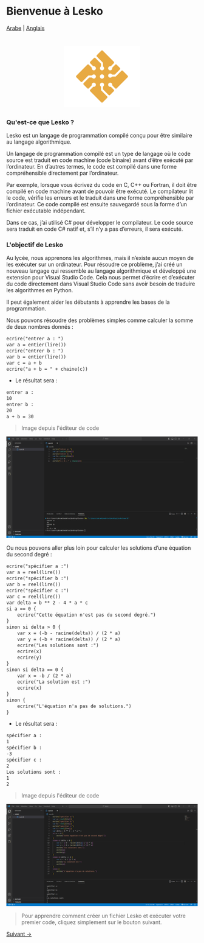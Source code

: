 # Bienvenue à Lesko

[Arabe](https://github.com/Mohamed-Akram-Hl/docs/blob/main/0.%20Intro/Arabic%20Introduction.md) |
[Anglais](https://github.com/Mohamed-Akram-Hl/docs/blob/main/0.%20Intro/English%20Introduction.md)

<h1 align="center">  
  <img src="https://github.com/Mohamed-Akram-Hl/docs/blob/main/assets/Logo.png?raw=true" width="200px"/>  
</h1>  

### Qu'est-ce que Lesko ?  

Lesko est un langage de programmation compilé conçu pour être similaire au langage algorithmique.  

Un langage de programmation compilé est un type de langage où le code source est traduit en code machine (code binaire) avant d’être exécuté par l’ordinateur. En d’autres termes, le code est compilé dans une forme compréhensible directement par l’ordinateur.  

Par exemple, lorsque vous écrivez du code en C, C++ ou Fortran, il doit être compilé en code machine avant de pouvoir être exécuté. Le compilateur lit le code, vérifie les erreurs et le traduit dans une forme compréhensible par l’ordinateur. Ce code compilé est ensuite sauvegardé sous la forme d’un fichier exécutable indépendant.  

Dans ce cas, j’ai utilisé C# pour développer le compilateur. Le code source sera traduit en code C# natif et, s’il n’y a pas d’erreurs, il sera exécuté.  

### L'objectif de Lesko  

Au lycée, nous apprenons les algorithmes, mais il n’existe aucun moyen de les exécuter sur un ordinateur. Pour résoudre ce problème, j’ai créé un nouveau langage qui ressemble au langage algorithmique et développé une extension pour Visual Studio Code. Cela nous permet d’écrire et d’exécuter du code directement dans Visual Studio Code sans avoir besoin de traduire les algorithmes en Python.  

Il peut également aider les débutants à apprendre les bases de la programmation.  

Nous pouvons résoudre des problèmes simples comme calculer la somme de deux nombres donnés :  

```
ecrire("entrer a : ")  
var a = entier(lire())  
ecrire("entrer b : ")  
var b = entier(lire())  
var c = a + b  
ecrire("a + b = " + chaine(c))  
```  

* Le résultat sera :  

```
entrer a :   
10  
entrer b :  
20  
a + b = 30  
```  

> Image depuis l'éditeur de code  

![sum](https://raw.githubusercontent.com/Mohamed-Akram-Hl/docs/main/assets/Screenshot%202023-02-10%20195930.png)  

Ou nous pouvons aller plus loin pour calculer les solutions d’une équation du second degré :  

```
ecrire("spécifier a :")  
var a = reel(lire())  
ecrire("spécifier b :")  
var b = reel(lire())  
ecrire("spécifier c :")  
var c = reel(lire())  
var delta = b ** 2 - 4 * a * c  
si a == 0 {  
    ecrire("Cette équation n'est pas du second degré.")  
}  
sinon si delta > 0 {  
    var x = (-b - racine(delta)) / (2 * a)  
    var y = (-b + racine(delta)) / (2 * a)  
    ecrire("Les solutions sont :")  
    ecrire(x)  
    ecrire(y)  
}  
sinon si delta == 0 {  
    var x = -b / (2 * a)  
    ecrire("La solution est :")  
    ecrire(x)  
}  
sinon {  
    ecrire("L'équation n'a pas de solutions.")  
}  
```  

* Le résultat sera :  

```
spécifier a :  
1  
spécifier b :  
-3  
spécifier c :  
2  
Les solutions sont :  
1  
2  
```  

> Image depuis l'éditeur de code  

![quad](https://raw.githubusercontent.com/Mohamed-Akram-Hl/docs/main/assets/Screenshot%202023-02-10%20200951.png)  

> Pour apprendre comment créer un fichier Lesko et exécuter votre premier code, cliquez simplement sur le bouton suivant.  

[Suivant ->](https://github.com/Mohamed-Akram-Hl/docs/blob/main/1.%20Installation%20and%20Setup/Installation%20and%20Setup.md)
